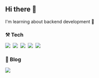<h2>Hi there 👋</h2>
<p>I'm learning about backend development 🌱</p>
<h3> ⚒️ Tech </h3>
<p>
  <img src="https://img.shields.io/badge/SpringBoot-6DB33F?style=flat-square&logo=SpringBoot&logoColor=white"/></a>&nbsp 
  <img src="https://img.shields.io/badge/Python-3766AB?style=flat-square&logo=Python&logoColor=white"/></a>&nbsp
  <img src="https://img.shields.io/badge/Java-ED8B00?style=flat-square&logo=openjdk&logoColor=white"/></a>&nbsp
  <img src="https://img.shields.io/badge/MySQL-4479A1?style=flat-square&logo=mysql&logoColor=white"/></a>&nbsp
  <img src="https://img.shields.io/badge/AWS-FF9900?style=flat-square&logo=amazonwebservices&logoColor=white"/></a>&nbsp
</p>
<h3> 💬 Blog </h3>
<p>
  <a href="https://velog.io/@hjini"><img src="https://img.shields.io/badge/Velog-11B48A?style=flat-square&logo=Vimeo&logoColor=white"/></a>&nbsp  
</p>
